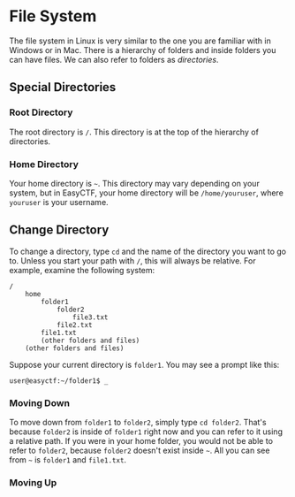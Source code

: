 # File System

The file system in Linux is very similar to the one you are familiar with in Windows or in Mac. There is a hierarchy of folders and inside folders you can have files. We can also refer to folders as *directories*.

## Special Directories

### Root Directory

The root directory is `/`. This directory is at the top of the hierarchy of directories.

### Home Directory

Your home directory is `~`. This directory may vary depending on your system, but in EasyCTF, your home directory will be `/home/youruser`, where `youruser` is your username.

## Change Directory

To change a directory, type `cd` and the name of the directory you want to go to. Unless you start your path with `/`, this will always be relative. For example, examine the following system:

    /
        home
            folder1
                folder2
                    file3.txt
                file2.txt
            file1.txt
            (other folders and files)
        (other folders and files)
        
Suppose your current directory is `folder1`. You may see a prompt like this:

    user@easyctf:~/folder1$ _
    
### Moving Down

To move down from `folder1` to `folder2`, simply type `cd folder2`. That's because `folder2` is inside of `folder1` right now and you can refer to it using a relative path. If you were in your home folder, you would not be able to refer to `folder2`, because `folder2` doesn't exist inside `~`. All you can see from `~` is `folder1` and `file1.txt`.

### Moving Up







